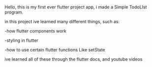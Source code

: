 Hello, this is my first ever flutter project app, i made a Simple TodoLIst program.

in this project ive learned many different things, such as:




-how flutter components work


-styling in flutter


-how to use certain flutter functions Like setState

ive learned all of these through the flutter docs, and youtube videos
